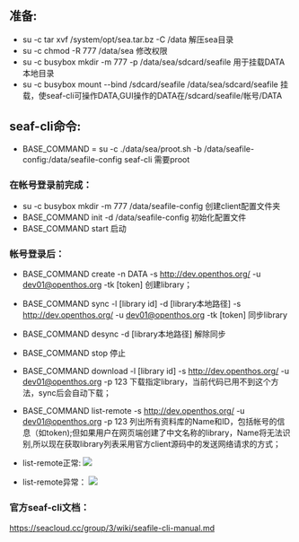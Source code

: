 ## 准备:
  - su -c tar xvf /system/opt/sea.tar.bz -C /data 解压sea目录
  - su -c chmod -R 777 /data/sea 修改权限
  - su -c busybox mkdir -m 777 -p /data/sea/sdcard/seafile 用于挂载DATA本地目录
  - su -c busybox mount --bind /sdcard/seafile /data/sea/sdcard/seafile 挂载，使seaf-cli可操作DATA,GUI操作的DATA在/sdcard/seafile/帐号/DATA
  
## seaf-cli命令:
 - BASE_COMMAND = su -c ./data/sea/proot.sh -b /data/seafile-config:/data/seafile-config seaf-cli 需要proot
 
### 在帐号登录前完成：
  - su -c busybox mkdir -m 777 /data/seafile-config 创建client配置文件夹
  - BASE_COMMAND init -d /data/seafile-config 初始化配置文件
  - BASE_COMMAND start 启动
  
### 帐号登录后：
  
  - BASE_COMMAND create -n DATA -s http://dev.openthos.org/ -u dev01@openthos.org -tk [token] 创建library；
  - BASE_COMMAND sync -l [library id] -d [library本地路径] -s http://dev.openthos.org/ -u dev01@openthos.org -tk [token] 同步library
  - BASE_COMMAND desync -d [library本地路径] 解除同步
  - BASE_COMMAND stop 停止
  
  - BASE_COMMAND download -l [library id] -s http://dev.openthos.org/ -u dev01@openthos.org -p 123 下载指定library，当前代码已用不到这个方法，sync后会自动下载；
  - BASE_COMMAND list-remote -s http://dev.openthos.org/ -u dev01@openthos.org -p 123
列出所有资料库的Name和ID，包括帐号的信息（如token);但如果用户在网页端创建了中文名称的library，Name将无法识别,所以现在获取library列表采用官方client源码中的发送网络请求的方式；
  - list-remote正常:
  ![](https://github.com/openthos/systemui-analysis/blob/master/ImageView/list_remote.png)
  - list-remote异常：
  ![](https://github.com/openthos/systemui-analysis/blob/master/ImageView/list_remote_error.png)
  
### 官方seaf-cli文档：
https://seacloud.cc/group/3/wiki/seafile-cli-manual.md
